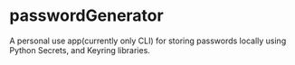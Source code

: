 # passwordGenerator
A personal use app(currently only CLI) for storing passwords locally using Python Secrets, and Keyring libraries.

